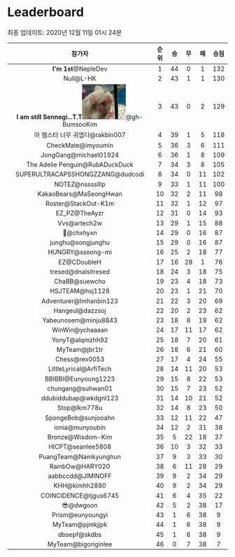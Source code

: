 # Leaderboard
최종 업데이트: 2020년 12월 11일 01시 24분




| 참가자 | 순위 | 승 | 무 | 패 | 승점 |
|:---:|:---:|:---:|:---:|:---:|:---:|
| **I'm 1st**@NepleDev | 1 | 44 | 0 | 1 | 132 |
| Null@L-HK | 2 | 43 | 1 | 1 | 130 |
| <b>I am still Sennegi...T.T</b><img src='https://github.com/gh-BumsooKim/injection/blob/main/ham.jpg' width='100px' height='80px'>@gh-BumsooKim | 3 | 43 | 0 | 2 | 129 |
| 아 햄스터 너무 귀엽다@rakbin007 | 4 | 39 | 1 | 5 | 118 |
| CheckMate@imyoumin | 5 | 36 | 3 | 6 | 111 |
| JongGang@michael01924 | 6 | 36 | 1 | 8 | 109 |
| The Adelie Penguin@RubADuckDuck | 7 | 34 | 3 | 8 | 105 |
| SUPERULTRACAPSSHONGZZANG@dudcodi | 8 | 34 | 0 | 11 | 102 |
| NOTEZ@nsssslllp | 9 | 33 | 1 | 11 | 100 |
| KakaoBears@MaSeongHwan | 10 | 32 | 2 | 11 | 98 |
| Roster@StackOut-K1m | 11 | 32 | 1 | 12 | 97 |
| EZ_PZ@TheAyzr | 12 | 31 | 0 | 14 | 93 |
| Vvs@artech2w | 13 | 29 | 1 | 15 | 88 |
| 👑@chxhyxn | 14 | 29 | 0 | 16 | 87 |
| junghu@songjunghu | 15 | 29 | 0 | 16 | 87 |
| HUNGRY@sseong-mi | 16 | 25 | 2 | 18 | 77 |
| EZ@CDoubleH | 17 | 16 | 28 | 1 | 76 |
| tresed@dnalsitresed | 18 | 24 | 3 | 18 | 75 |
| ChaBB@suewcho | 19 | 23 | 4 | 18 | 73 |
| HSJTEAM@hsj1128 | 20 | 23 | 1 | 21 | 70 |
| Adventurer@Imhanbin123 | 21 | 22 | 3 | 20 | 69 |
| Hangeul@dazzsoj | 22 | 20 | 2 | 23 | 62 |
| Yabeunosem@minju8843 | 23 | 18 | 8 | 19 | 62 |
| WinWin@ychaaaan | 24 | 17 | 11 | 17 | 62 |
| YonyT@alqmzhh92 | 25 | 18 | 7 | 20 | 61 |
| MyTeam@jbr1tr | 26 | 18 | 6 | 21 | 60 |
| Chess@rex0053 | 27 | 17 | 4 | 24 | 55 |
| LittleLyrical@ArfiTech | 28 | 14 | 11 | 20 | 53 |
| BBIBBI@Eunyoung1223 | 29 | 15 | 8 | 22 | 53 |
| chungang@suhwan01 | 30 | 15 | 7 | 23 | 52 |
| ddubiddubap@wkdgnl123 | 31 | 14 | 10 | 21 | 52 |
| Stop@lkm778u | 32 | 14 | 8 | 23 | 50 |
| SpongeBob@sunjooahn | 33 | 12 | 11 | 22 | 47 |
| ionia@munyoubin | 34 | 12 | 2 | 31 | 38 |
| Bronze@Wisdom-Kim | 35 | 5 | 22 | 18 | 37 |
| HICPT@seanlee5808 | 36 | 10 | 3 | 32 | 33 |
| PuangTeam@Namkyunghun | 37 | 9 | 3 | 33 | 30 |
| RainbOw@HARY020 | 38 | 6 | 11 | 28 | 29 |
| aabbccdd@JIMINOFF | 39 | 9 | 2 | 34 | 29 |
| KHH@kimhh2880 | 40 | 9 | 2 | 34 | 29 |
| COINCIDENCE@tjgus6745 | 41 | 6 | 4 | 35 | 22 |
| 😎@dwgoon | 42 | 5 | 2 | 38 | 17 |
| Prism@eunyoungyi | 43 | 1 | 6 | 38 | 9 |
| MyTeam@pjmkjjpk | 44 | 1 | 6 | 38 | 9 |
| dbsepf@skdbs | 45 | 1 | 6 | 38 | 9 |
| MyTeam@bigoriginlee | 46 | 0 | 7 | 38 | 7 |